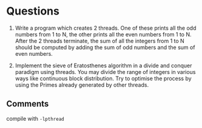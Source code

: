 # Questions
1. Write a program which creates 2 threads. One of these prints all the odd numbers from 1 to N, the other prints all the even numbers from 1 to N. After the 2 threads terminate, the sum of all the integers from 1 to N should be computed by adding the sum of odd numbers and the sum of even numbers.

2. Implement the sieve of Eratosthenes algorithm in a divide and conquer paradigm using threads. You may divide the range of integers in various ways like continuous block distribution. Try to optimise the process by using the Primes already generated by other threads.

## Comments
compile with ```-lpthread```
